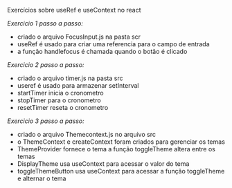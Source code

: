 Exercícios sobre useRef e useContext no react

*Exercicio 1 passo a passo:*
- criado o arquivo FocusInput.js na pasta scr 
- useRef é usado para criar uma referencia para o campo de entrada
- a função handlefocus é chamada quando o botão é clicado


*Exercicio 2 passo a passo:*
- criado o arquivo timer.js na pasta src
- useref é usado para armazenar setInterval
- startTimer inicia o cronometro
- stopTimer para o cronometro
- resetTimer reseta o cronometro

*Exercicio 3 passo a passo:*
- criado o arquivo Themecontext.js no arquivo src
- o ThemeContext e createContext foram criados para gerenciar os temas
- ThemeProvider fornece o tema a função toggleTheme altera entre os temas
- DisplayTheme usa useContext para acessar o valor do tema
- toggleThemeButton usa useContext para acessar a função toggleTheme e alternar o tema